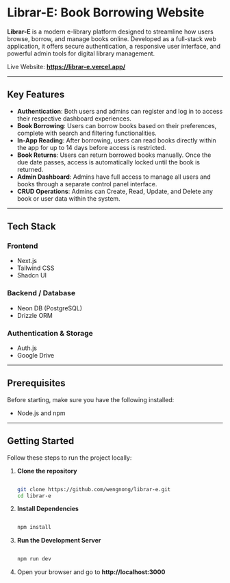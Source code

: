 # Librar-E: Book Borrowing Website

**Librar-E** is a modern e-library platform designed to streamline how users browse, borrow, and manage books online. Developed as a full-stack web application, it offers secure authentication, a responsive user interface, and powerful admin tools for digital library management.

Live Website: **https://librar-e.vercel.app/**

---

## Key Features

- **Authentication**: Both users and admins can register and log in to access their respective dashboard experiences.
- **Book Borrowing**: Users can borrow books based on their preferences, complete with search and filtering functionalities.
- **In-App Reading**: After borrowing, users can read books directly within the app for up to 14 days before access is restricted.
- **Book Returns**: Users can return borrowed books manually. Once the due date passes, access is automatically locked until the book is returned.
- **Admin Dashboard**: Admins have full access to manage all users and books through a separate control panel interface.
- **CRUD Operations**: Admins can Create, Read, Update, and Delete any book or user data within the system.

---

## Tech Stack

### Frontend

- Next.js
- Tailwind CSS
- Shadcn UI

### Backend / Database

- Neon DB (PostgreSQL)
- Drizzle ORM

### Authentication & Storage

- Auth.js
- Google Drive

---

## Prerequisites

Before starting, make sure you have the following installed:

- Node.js and npm

---

## Getting Started

Follow these steps to run the project locally:

1. **Clone the repository**

   ```bash

   git clone https://github.com/wengnong/librar-e.git
   cd librar-e

2. **Install Dependencies**

   ```bash

   npm install

3. **Run the Development Server**

   ```bash

   npm run dev

4. Open your browser and go to **http://localhost:3000**
